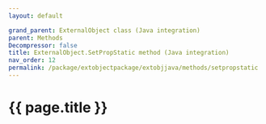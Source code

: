 ```yaml
---
layout: default

grand_parent: ExternalObject class (Java integration)
parent: Methods
Decompressor: false
title: ExternalObject.SetPropStatic method (Java integration)
nav_order: 12
permalink: /package/extobjectpackage/extobjjava/methods/setpropstatic
---
```

# {{ page.title }}
